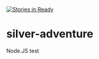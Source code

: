 [![Stories in Ready](https://badge.waffle.io/nm2501/silver-adventure.png?label=ready&title=Ready)](https://waffle.io/nm2501/silver-adventure)
# silver-adventure
Node.JS test
